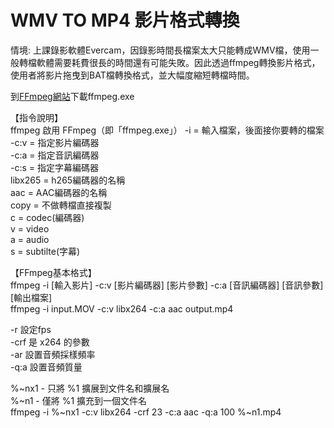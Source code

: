 # WMV TO MP4 影片格式轉換
情境: 上課錄影軟體Evercam，因錄影時間長檔案太大只能轉成WMV檔，使用一般轉檔軟體需要耗費很長的時間還有可能失敗。因此透過ffmpeg轉換影片格式，使用者將影片拖曳到BAT檔轉換格式，並大幅度縮短轉檔時間。

到[FFmpeg網站](https://ffmpeg.org/)下載ffmpeg.exe 

【指令說明】  
ffmpeg 啟用 FFmpeg（即「ffmpeg.exe」） 
-i   = 輸入檔案，後面接你要轉的檔案  
-c:v = 指定影片編碼器  
-c:a = 指定音訊編碼器  
-c:s = 指定字幕編碼器  
libx265 = h265編碼器的名稱  
aac     = AAC編碼器的名稱  
copy    = 不做轉檔直接複製   
c = codec(編碼器)  
v = video  
a = audio  
s = subtilte(字幕)  

【FFmpeg基本格式】  
ffmpeg -i [輸入影片] -c:v [影片編碼器] [影片參數] -c:a [音訊編碼器] [音訊參數] [輸出檔案]  
ffmpeg -i input.MOV -c:v libx264 -c:a aac output.mp4  

-r   設定fps  
-crf 是 x264 的參數  
-ar  設置音頻採樣頻率  
-q:a 設置音頻質量  

%~nx1 - 只將 %1 擴展到文件名和擴展名  
%~n1  - 僅將 %1 擴充到一個文件名  
ffmpeg -i %~nx1 -c:v libx264 -crf 23 -c:a aac -q:a 100 %~n1.mp4  
